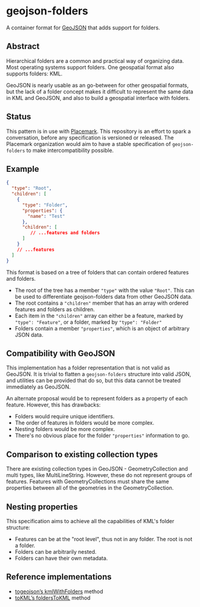 # geojson-folders

A container format for [GeoJSON](https://datatracker.ietf.org/doc/html/rfc7946)
that adds support for folders.

## Abstract

Hierarchical folders are a common and practical way of
organizing data. Most operating systems support folders. One
geospatial format also supports folders: KML.

GeoJSON is nearly usable as an go-between for other geospatial
formats, but the lack of a folder concept makes it difficult
to represent the same data in KML and GeoJSON, and also to
build a geospatial interface with folders.

## Status

This pattern is in use with [Placemark](https://www.placemark.io/).
This repository is an effort to spark a conversation, before any
specification is versioned or released. The Placemark organization
would aim to have a stable specification of `geojson-folders`
to make intercompatibility possible.

## Example

```json
{
  "type": "Root",
  "children": [
    {
      "type": "Folder",
      "properties": {
        "name": "Test"
      },
      "children": [
         // ...features and folders
      ]
    }
    // ...features
  ]
}
```

This format is based on a tree of folders that can contain
ordered features and folders.

- The root of the tree has a member `"type"` with the value `"Root"`.
  This can be used to differentiate geojson-folders data from other
  GeoJSON data.
- The root contains a `"children"` member that has an array with
  ordered features and folders as children.
- Each item in the `"children"` array can either be a feature, marked
  by `"type": "Feature"`, or a folder, marked by `"type": "Folder"`
- Folders contain a member `"properties"`, which is an object of arbitrary
  JSON data.

## Compatibility with GeoJSON

This implementation has a folder representation that is not valid as
GeoJSON. It is trivial to flatten a `geojson-folders` structure into
valid JSON, and utilities can be provided that do so, but this data
cannot be treated immediately as GeoJSON.

An alternate proposal would be to represent folders as a property of
each feature. However, this has drawbacks:

- Folders would require unique identifiers.
- The order of features in folders would be more complex.
- Nesting folders would be more complex.
- There's no obvious place for the folder `"properties"` information to go.

## Comparison to existing collection types

There are existing collection types in GeoJSON - GeometryCollection
and multi types, like MultiLineString. However, these do not represent
groups of features. Features with GeometryCollections must share
the same properties between all of the geometries in the GeometryCollection.

## Nesting properties

This specification aims to achieve all the capabilities of KML's folder
structure:

- Features can be at the "root level", thus not in any folder. The root
  is not a folder.
- Folders can be arbitrarily nested.
- Folders can have their own metadata.

## Reference implementations

- [togeojson’s kmlWithFolders](https://github.com/placemark/togeojson) method
- [toKML’s foldersToKML](https://github.com/placemark/tokml) method
